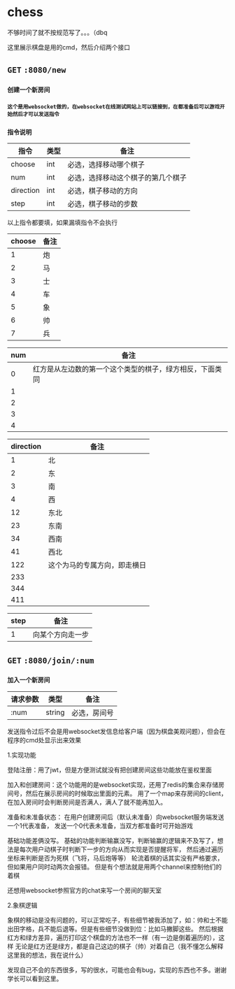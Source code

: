 # chess
不够时间了就不按规范写了。。。（dbq

这里展示棋盘是用的cmd，然后介绍两个接口


## `GET` `:8080/new`
### `创建一个新房间`
#### `这个是用websocket做的，在websocket在线测试网站上可以链接到，在都准备后可以游戏开始然后才可以发送指令`
### `指令说明`

| 指令        | 类型 | 备注                 |
|-----------| ---- |--------------------|
| choose    | int | 必选，选择移动哪个棋子        |
| num       | int | 必选，选择移动这个棋子的第几个棋子  |
| direction | int | 必选，棋子移动的方向         |
| step      | int | 必选，棋子移动的步数         |
以上指令都要填，如果漏填指令不会执行

| choose | 备注   |
|--------|------|
| 1      | 炮    |
| 2      | 马    |
| 3      | 士    |
| 4      | 车    |
| 5      | 象    |
| 6      | 帅    |
| 7      | 兵    |


| num | 备注                           |
|-----|------------------------------|
| 0   | 红方是从左边数的第一个这个类型的棋子，绿方相反，下面类同 |
| 1   |                              |
| 2   |                              |
| 3   |                              |
| 4   |                              |

| direction | 备注             |
|-----------|----------------|
| 1         | 北              |
| 2         | 东              |
| 3         | 南              |
| 4         | 西              |
| 12        | 东北             |
| 23        | 东南             |
| 34        | 西南             |
| 41        | 西北             |
| 122       | 这个为马的专属方向，即走横日 |
| 233       |                |
| 344       |                |
| 411       |                |

| step | 备注       |
|------|----------|
| 1    | 向某个方向走一步 |


## `GET` `:8080/join/:num`
### `加入一个新房间`

| 请求参数 | 类型     | 备注      |
|------|--------|---------|
| :num | string | 必选，房间号  |

发送指令过后不会是用websocket发信息给客户端（因为棋盘美观问题），但会在程序的cmd处显示出来效果


1.实现功能

登陆注册：用了jwt，但是方便测试就没有把创建房间这些功能放在鉴权里面

加入和创建房间：这个功能用的是websocket实现，还用了redis的集合来存储房间号，然后在展示房间的时候取出里面的元素。
用了一个map来存房间的client，在加入房间时会判断房间是否满人，满人了就不能再加入。

准备和未准备状态： 在用户创建房间后（默认未准备）向websocket服务端发送一个1代表准备，
发送一个0代表未准备，当双方都准备时可开始游戏

基础功能差俩没写。
基础的功能判断输赢没写，判断输赢的逻辑来不及写了，想法是每次用户动棋子时判断下一步的方向从而实现是否提醒将军，
然后通过遍历坐标来判断是否为死棋（飞将，马后炮等等）
轮流着棋的话其实没有严格要求，但如果用户同时动两次会报错。
但是有个想法就是用两个channel来控制他们的着棋

还想用websocket参照官方的chat来写一个房间的聊天室

2.象棋逻辑

象棋的移动是没有问题的，可以正常吃子，有些细节被我添加了，如：帅和士不能出田字格，兵不能后退等。但是有些细节没做到位：比如马撇脚这些。
然后根据红方和绿方差异，遍历打印这个棋盘的方法也不一样（有一边是倒着遍历的），这样
无论是红方还是绿方，都是自己这边的棋子（帅）对着自己（我不懂怎么解释这里我的想法，我在说什么）

发现自己不会的东西很多，写的很水，可能也会有bug，实现的东西也不多。谢谢学长可以看到这里。